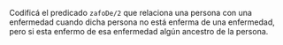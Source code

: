 Codificá el predicado `zafoDe/2` que relaciona una persona con una enfermedad cuando dicha persona no está enferma de una enfermedad, pero si esta enfermo de esa enfermedad algún ancestro de la persona.